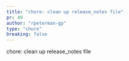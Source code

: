 ```yaml
---
title: "chore: clean up release_notes file"
pr: 49
author: "rpeterman-gp"
type: "chore"
breaking: false
---
```


chore: clean up release_notes file
